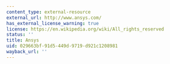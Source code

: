 ```yaml
---
content_type: external-resource
external_url: http://www.ansys.com/
has_external_license_warning: true
license: https://en.wikipedia.org/wiki/All_rights_reserved
status: ''
title: Ansys
uid: 029663bf-91d5-449d-9719-d921c1208981
wayback_url: ''
---
```

